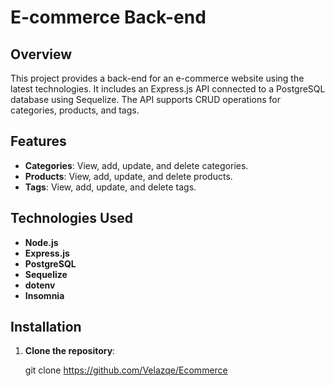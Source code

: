 # E-commerce Back-end

## Overview

This project provides a back-end for an e-commerce website using the latest technologies. It includes an Express.js API connected to a PostgreSQL database using Sequelize. The API supports CRUD operations for categories, products, and tags.

## Features

- **Categories**: View, add, update, and delete categories.
- **Products**: View, add, update, and delete products.
- **Tags**: View, add, update, and delete tags.

## Technologies Used

- **Node.js**
- **Express.js**
- **PostgreSQL**
- **Sequelize**
- **dotenv**
- **Insomnia**

## Installation

1. **Clone the repository**:

   git clone https://github.com/Velazqe/Ecommerce
 
